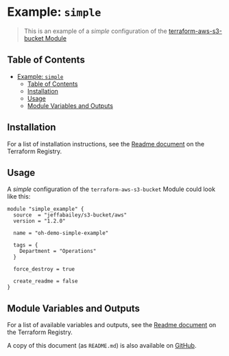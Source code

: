 # Example: `simple`

> This is an example of a _simple_ configuration of the [terraform-aws-s3-bucket Module](https://registry.terraform.io/modules/jeffabailey/s3-bucket/)

## Table of Contents

- [Example: `simple`](#example-simple)
  - [Table of Contents](#table-of-contents)
  - [Installation](#installation)
  - [Usage](#usage)
  - [Module Variables and Outputs](#module-variables-and-outputs)

## Installation

For a list of installation instructions, see the [Readme document](https://registry.terraform.io/modules/jeffabailey/s3-bucket/) on the Terraform Registry.

## Usage

A _simple_ configuration of the `terraform-aws-s3-bucket` Module could look like this:

```hcl
module "simple_example" {
  source  = "jeffabailey/s3-bucket/aws"
  version = "1.2.0"

  name = "oh-demo-simple-example"

  tags = {
    Department = "Operations"
  }

  force_destroy = true

  create_readme = false
}
```

## Module Variables and Outputs

For a list of available variables and outputs, see the [Readme document](https://registry.terraform.io/modules/jeffabailey/s3-bucket/) on the Terraform Registry.

A copy of this document (as `README.md`) is also available on [GitHub](https://github.com/jeffabailey/terraform-aws-s3-bucket/blob/master/README.md#readme).
